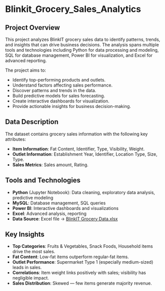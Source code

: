 # Blinkit_Grocery_Sales_Analytics

## Project Overview
This project analyzes BlinkIT grocery sales data to identify patterns, trends, and insights that can drive business decisions. The analysis spans multiple tools and technologies including Python for data processing and modeling, SQL for database management, Power BI for visualization, and Excel for advanced reporting.

The project aims to:
- Identify top-performing products and outlets.
- Understand factors affecting sales performance.
- Discover patterns and trends in the data.
- Build predictive models for sales forecasting.
- Create interactive dashboards for visualization.
- Provide actionable insights for business decision-making.

## Data Description
The dataset contains grocery sales information with the following key attributes:
- **Item Information**: Fat Content, Identifier, Type, Visibility, Weight.
- **Outlet Information**: Establishment Year, Identifier, Location Type, Size, Type.
- **Sales Metrics**: Sales amount, Rating.

## Tools and Technologies
- **Python** (Jupyter Notebook): Data cleaning, exploratory data analysis, predictive modeling
- **MySQL**: Database management, SQL queries
- **Power BI**: Interactive dashboards and visualizations
- **Excel**: Advanced analysis, reporting
- **Data Source**: Excel file -> <a href="https://github.com/Mano-1105/Blinkit_Grocery_Sales_Analytics/blob/main/BlinkIT_Grocery_Data.xlsx">BlinkIT Grocery Data.xlsx</a>
  
## Key Insights
- **Top Categories**: Fruits & Vegetables, Snack Foods, Household items drive the most sales.  
- **Fat Content**: Low-fat items outperform regular-fat items.  
- **Outlet Performance**: Supermarket Type 1 (especially medium-sized) leads in sales.  
- **Correlations**: Item weight links positively with sales; visibility has negligible impact.  
- **Sales Distribution**: Skewed — few items generate majority revenue. 

